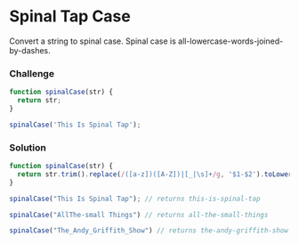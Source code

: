 # Spinal Tap Case
Convert a string to spinal case. Spinal case is all-lowercase-words-joined-by-dashes.

### Challenge
```javascript
function spinalCase(str) {
  return str;
}

spinalCase('This Is Spinal Tap');
```

### Solution
```javascript
function spinalCase(str) {
  return str.trim().replace(/([a-z])([A-Z])|[_|\s]+/g, '$1-$2').toLowerCase();
}

spinalCase("This Is Spinal Tap"); // returns this-is-spinal-tap

spinalCase("AllThe-small Things") // returns all-the-small-things

spinalCase("The_Andy_Griffith_Show") // returns the-andy-griffith-show
```
